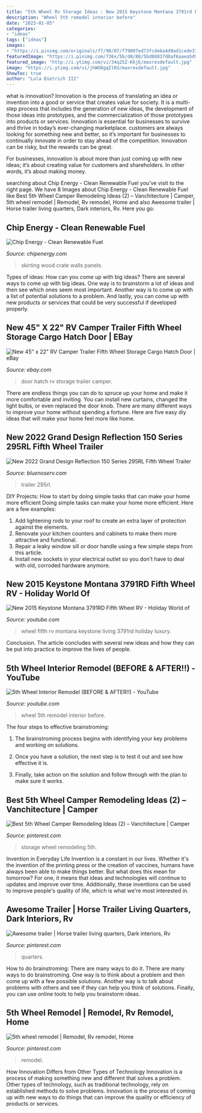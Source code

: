 ```yaml
---
title: "5th Wheel Rv Storage Ideas : New 2015 Keystone Montana 3791rd Fifth Wheel Rv"
description: "Wheel 5th remodel interior before"
date: "2023-01-05"
categories:
- "ideas"
tags: ["ideas"]
images:
- "https://i.pinimg.com/originals/f7/90/07/f79007ed73fcde6a4d9ad1cede37c55e.jpg"
featuredImage: "https://i.pinimg.com/736x/5b/d8/88/5bd88837d0af6aaea5d96f5e44484380--horse-trailers-leather-furniture.jpg"
featured_image: "http://i.ytimg.com/vi/34q25Z-KkjE/maxresdefault.jpg"
image: "https://i.ytimg.com/vi/jhWO8gqIlKU/maxresdefault.jpg"
ShowToc: true
author: "Lula Dietrich III"
---
```



what is innovation?
Innovation is the process of translating an idea or invention into a good or service that creates value for society. It is a multi-step process that includes the generation of new ideas, the development of those ideas into prototypes, and the commercialization of those prototypes into products or services.
Innovation is essential for businesses to survive and thrive in today’s ever-changing marketplace. customers are always looking for something new and better, so it’s important for businesses to continually innovate in order to stay ahead of the competition. Innovation can be risky, but the rewards can be great.

For businesses, innovation is about more than just coming up with new ideas; it’s about creating value for customers and shareholders. In other words, it’s about making money.

	

		
searching about Chip Energy - Clean Renewable Fuel you've visit to the right page. We have 8 Images about Chip Energy - Clean Renewable Fuel like Best 5th Wheel Camper Remodeling Ideas (2) – Vanchitecture | Camper, 5th wheel remodel | Remodel, Rv remodel, Home and also Awesome trailer | Horse trailer living quarters, Dark interiors, Rv. Here you go:
		
    
## Chip Energy - Clean Renewable Fuel

<img loading=lazy src="http://www.chipenergy.com/images/WoodPanels.jpg" onerror="this.onerror=null;this.src='https://tse3.mm.bing.net/th?id=OIP.-VZP5iXULjpHaAkvLb624gHaFj&amp;pid=15.1';" alt="Chip Energy - Clean Renewable Fuel">

_Source: chipenergy.com_

>skirting wood crate walls panels. 

	

Types of ideas: How can you come up with big ideas?
There are several ways to come up with big ideas. One way is to brainstorm a lot of ideas and then see which ones seem most important. Another way is to come up with a list of potential solutions to a problem. And lastly, you can come up with new products or services that could be very successful if developed properly.

    
## New 45&quot; X 22&quot; RV Camper Trailer Fifth Wheel Storage Cargo Hatch Door | EBay

<img loading=lazy src="http://i.ebayimg.com/images/i/351827635867-0-1/s-l1000.jpg" onerror="this.onerror=null;this.src='https://tse4.mm.bing.net/th?id=OIP.HaAHgjvBXm4w7XkSMJjbHQHaFj&amp;pid=15.1';" alt="New 45&quot; x 22&quot; RV Camper Trailer Fifth Wheel Storage Cargo Hatch Door | eBay">

_Source: ebay.com_

>door hatch rv storage trailer camper. 

	

There are endless things you can do to spruce up your home and make it more comfortable and inviting. You can install new curtains, changed the light bulbs, or even replaced the door knob. There are many different ways to improve your home without spending a fortune. Here are five easy diy ideas that will make your home feel more like home.

    
## New 2022 Grand Design Reflection 150 Series 295RL Fifth Wheel Trailer

<img loading=lazy src="https://www.bluenoserv.com/storage/app/public/inventory/fifth-wheel-trailer-grand-design-reflection-150-series-01PD.JPG" onerror="this.onerror=null;this.src='https://tse1.mm.bing.net/th?id=OIP.1FX_GRLqVXXtU2y7OhVR2gHaFj&amp;pid=15.1';" alt="New 2022 Grand Design Reflection 150 Series 295RL Fifth Wheel Trailer">

_Source: bluenoserv.com_

>trailer 295rl. 

	

DIY Projects: How to start by doing simple tasks that can make your home more efficient
Doing simple tasks can make your home more efficient. Here are a few examples:
1. Add lightening rods to your roof to create an extra layer of protection against the elements.
2. Renovate your kitchen counters and cabinets to make them more attractive and functional.
3. Repair a leaky window sill or door handle using a few simple steps from this article. 
4. Install new sockets in your electrical outlet so you don’t have to deal with old, corroded hardware anymore.

    
## New 2015 Keystone Montana 3791RD Fifth Wheel RV - Holiday World Of

<img loading=lazy src="http://i.ytimg.com/vi/34q25Z-KkjE/maxresdefault.jpg" onerror="this.onerror=null;this.src='https://tse4.mm.bing.net/th?id=OIP.tLHQV_I76WeSLaVZ4z79XgHaEK&amp;pid=15.1';" alt="New 2015 Keystone Montana 3791RD Fifth Wheel RV - Holiday World of">

_Source: youtube.com_

>wheel fifth rv montana keystone living 3791rd holiday luxury. 

	

Conclusion.
The article concludes with several new ideas and how they can be put into practice to improve the lives of people.

    
## 5th Wheel Interior Remodel (BEFORE &amp; AFTER!!) - YouTube

<img loading=lazy src="https://i.ytimg.com/vi/jhWO8gqIlKU/maxresdefault.jpg" onerror="this.onerror=null;this.src='https://tse4.mm.bing.net/th?id=OIP.xx4t6q38HI-OZ_tfc_5FSAHaEK&amp;pid=15.1';" alt="5th Wheel Interior Remodel (BEFORE &amp; AFTER!!) - YouTube">

_Source: youtube.com_

>wheel 5th remodel interior before. 

	

The four steps to effective brainstroming:
1. The brainstroming process begins with identifying your key problems and working on solutions.
2. Once you have a solution, the next step is to test it out and see how effective it is.

3. Finally, take action on the solution and follow through with the plan to make sure it works.

    
## Best 5th Wheel Camper Remodeling Ideas (2) – Vanchitecture | Camper

<img loading=lazy src="https://i.pinimg.com/736x/ca/e3/17/cae317e2c951f1fe9205c21259a72cc0.jpg" onerror="this.onerror=null;this.src='https://tse1.mm.bing.net/th?id=OIP.IHW7KNTHEXyA-T2DS74_iAHaKY&amp;pid=15.1';" alt="Best 5th Wheel Camper Remodeling Ideas (2) – Vanchitecture | Camper">

_Source: pinterest.com_

>storage wheel remodeling 5th. 

	

Invention in Everyday Life
Invention is a constant in our lives. Whether it's the invention of the printing press or the creation of vaccines, humans have always been able to make things better. But what does this mean for tomorrow? For one, it means that ideas and technologies will continue to updates and improve over time. Additionally, these inventions can be used to improve people's quality of life, which is what we're most interested in.

    
## Awesome Trailer | Horse Trailer Living Quarters, Dark Interiors, Rv

<img loading=lazy src="https://i.pinimg.com/736x/5b/d8/88/5bd88837d0af6aaea5d96f5e44484380--horse-trailers-leather-furniture.jpg" onerror="this.onerror=null;this.src='https://tse4.mm.bing.net/th?id=OIP.Sg-uLRtdEoJMv-zPTVZe2AHaG3&amp;pid=15.1';" alt="Awesome trailer | Horse trailer living quarters, Dark interiors, Rv">

_Source: pinterest.com_

>quarters. 

	

How to do brainstroming: There are many ways to do it.
There are many ways to do brainstroming. One way is to think about a problem and then come up with a few possible solutions. Another way is to talk about problems with others and see if they can help you think of solutions. Finally, you can use online tools to help you brainstorm ideas.

    
## 5th Wheel Remodel | Remodel, Rv Remodel, Home

<img loading=lazy src="https://i.pinimg.com/originals/f7/90/07/f79007ed73fcde6a4d9ad1cede37c55e.jpg" onerror="this.onerror=null;this.src='https://tse3.mm.bing.net/th?id=OIP.rcZphnncjiNHksf_MLv-jQHaJ4&amp;pid=15.1';" alt="5th wheel remodel | Remodel, Rv remodel, Home">

_Source: pinterest.com_

>remodel. 

	

How Innovation Differs from Other Types of Technology
Innovation is a process of making something new and different that solves a problem. Other types of technology, such as traditional technology, rely on established methods to solve problems. Innovation is the process of coming up with new ways to do things that can improve the quality or efficiency of products or services.

